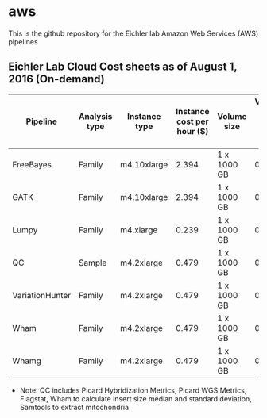 # aws
This is the github repository for the Eichler lab Amazon Web Services (AWS) pipelines

## Eichler Lab Cloud Cost sheets as of August 1, 2016 (On-demand)
| Pipeline	| Analysis type |	Instance type |	Instance cost per hour ($)	| Volume size | 	Volume cost per hour ($) |	Number of cores on instance	| Memory (GB) on instance	| Number of samples run in test |	Actual hours to run	| cpu hours by analysis type |	cpu hours by sample |	cost per sample ($) |
|  ------------- | ------------- | ------------- | ------------- | ------------- | ------------- | ------------- | ------------- | ------------- | ------------- | ------------- | ------------- | ------------- |
| FreeBayes |	Family	| m4.10xlarge	| 2.394	| 1 x 1000 GB	| 0.13	| 40	| 160	| 4	| 8	| 320 |	80	| 5.05| 
| GATK |	Family	| m4.10xlarge	| 2.394	| 1 x 1000 GB	| 0.13	| 40	| 160	| 4	| 20	| 800	| 200	| 12.62| 
| Lumpy	| Family	| m4.xlarge	| 0.239	| 1 x 1000 GB	| 0.13	| 4	| 16	| 4	| 8	| 24	| 8	| 0.74| 
| QC | 	Sample	| m4.2xlarge	| 0.479	| 1 x 1000 GB	| 0.13	| 8	| 32	| 4	| 7	| 56	| 14	| 1.07| 
| VariationHunter |	Family	| m4.2xlarge	| 0.479	| 1 x 1000 GB	| 0.13	| 8	| 32	| 4 |	6	| 48	| 12	| 0.91| 
| Wham | Family	| m4.2xlarge	| 0.479	| 1 x 1000 GB |	0.13	| 8	| 32	| 4	| 6	| 48	| 12	| 0.91| 
| Whamg | 	Family	| m4.2xlarge	| 0.479	| 1 x 1000 GB	| 0.13	| 8	| 32	| 4	| 4	| 32	| 8	| 0.61| 
* Note: QC includes Picard Hybridization Metrics, Picard WGS Metrics, Flagstat, Wham to calculate insert size median and standard deviation, Samtools to extract mitochondria												
